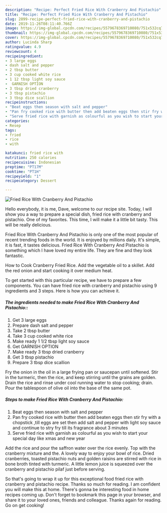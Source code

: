 ```yaml
---
description: "Recipe: Perfect Fried Rice With Cranberry And Pistachio"
title: "Recipe: Perfect Fried Rice With Cranberry And Pistachio"
slug: 2899-recipe-perfect-fried-rice-with-cranberry-and-pistachio
date: 2019-11-26T08:11:40.766Z
image: https://img-global.cpcdn.com/recipes/5579678369710080/751x532cq70/fried-rice-with-cranberry-and-pistachio-recipe-main-photo.jpg
thumbnail: https://img-global.cpcdn.com/recipes/5579678369710080/751x532cq70/fried-rice-with-cranberry-and-pistachio-recipe-main-photo.jpg
cover: https://img-global.cpcdn.com/recipes/5579678369710080/751x532cq70/fried-rice-with-cranberry-and-pistachio-recipe-main-photo.jpg
author: Lucinda Sharp
ratingvalue: 4.9
reviewcount: 4
recipeingredient:
- 3 large eggs
- dash salt and pepper
- 2 tbsp butter
- 3 cup cooked white rice
- 1 12 tbsp light soy sauce
-  GARNISH OPTION
- 3 tbsp dried cranberry
- 3 tbsp pistachio
- 3 tbsp dice scallion
recipeinstructions:
- "Beat eggs then season with salt and pepper"
- "Pan fry cooked rice with butter then add beaten eggs then stir fry with a chopstick ,till eggs are set then add salt and pepper with light soy sauce and continue to stry fry till its fragrance about 3 minutes"
- "Serve fried rice with garnish as colourful as you wish to start your special day like xmas and new year"
categories:
- Resep
tags:
- fried
- rice
- with

katakunci: fried rice with
nutrition: 250 calories
recipecuisine: Indonesian
preptime: "PT17M"
cooktime: "PT1H"
recipeyield: "1"
recipecategory: Dessert

---
```



![Fried Rice With Cranberry And Pistachio](https://img-global.cpcdn.com/recipes/5579678369710080/751x532cq70/fried-rice-with-cranberry-and-pistachio-recipe-main-photo.jpg)

Hello everybody, it is me, Dave, welcome to our recipe site. Today, I will show you a way to prepare a special dish, fried rice with cranberry and pistachio. One of my favorites. This time, I will make it a little bit tasty. This will be really delicious.

Fried Rice With Cranberry And Pistachio is only one of the most popular of recent trending foods in the world. It is enjoyed by millions daily. It's simple, it is fast, it tastes delicious. Fried Rice With Cranberry And Pistachio is something which I have loved my entire life. They are fine and they look fantastic.

How to Cook Cranberry Fried Rice. Add the vegetable oil to a skillet. Add the red onion and start cooking it over medium heat.


To get started with this particular recipe, we have to prepare a few components. You can have fried rice with cranberry and pistachio using 9 ingredients and 3 steps. Here is how you can achieve it.

##### The ingredients needed to make Fried Rice With Cranberry And Pistachio::

1. Get 3 large eggs
1. Prepare dash salt and pepper
1. Take 2 tbsp butter
1. Take 3 cup cooked white rice
1. Make ready 1 1/2 tbsp light soy sauce
1. Get  GARNISH OPTION
1. Make ready 3 tbsp dried cranberry
1. Get 3 tbsp pistachio
1. Prepare 3 tbsp dice scallion


Fry the onion in the oil in a large frying pan or saucepan until softened. Stir in the turmeric, then the rice, and keep stirring until the grains are golden. Drain the rice and rinse under cool running water to stop cooking; drain. Pour the tablespoon of olive oil into the base of the same pot. 

##### Steps to make Fried Rice With Cranberry And Pistachio:

1. Beat eggs then season with salt and pepper
1. Pan fry cooked rice with butter then add beaten eggs then stir fry with a chopstick ,till eggs are set then add salt and pepper with light soy sauce and continue to stry fry till its fragrance about 3 minutes
1. Serve fried rice with garnish as colourful as you wish to start your special day like xmas and new year


Add the rice and pour the saffron water over the rice evenly. Top with the cranberry mixture and the. A lovely way to enjoy your bowl of rice. Dried cranberries, toasted pistachio nuts and golden raisins are stirred with rice in bone broth tinted with turmeric. A little lemon juice is squeezed over the cranberry and pistachio pilaf just before serving. 

So that's going to wrap it up for this exceptional food fried rice with cranberry and pistachio recipe. Thanks so much for reading. I am confident you will make this at home. There's gonna be interesting food in home recipes coming up. Don't forget to bookmark this page in your browser, and share it to your loved ones, friends and colleague. Thanks again for reading. Go on get cooking!
